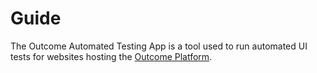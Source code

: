 # Guide
The Outcome Automated Testing App is a tool used to run automated UI tests for websites hosting the [Outcome Platform](https://orbiscommunications.com/).